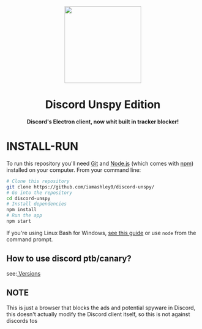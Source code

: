 <div align="center">

<img height="200" src="https://discord.com/assets/3437c10597c1526c3dbd98c737c2bcae.svg"/>

# Discord Unspy Edition

**Discord's Electron client, now whit built in tracker blocker!**
</div>
 
# INSTALL-RUN

To run this repository you'll need [Git](https://git-scm.com) and [Node.js](https://nodejs.org/en/download/) (which comes with [npm](http://npmjs.com)) installed on your computer. From your command line:
```bash
# Clone this repository
git clone https://github.com/iamashley0/discord-unspy/
# Go into the repository
cd discord-unspy
# Install dependencies
npm install
# Run the app
npm start
```
If you're using Linux Bash for Windows, [see this guide](https://www.howtogeek.com/261575/how-to-run-graphical-linux-desktop-applications-from-windows-10s-bash-shell/) or use `node` from the command prompt.

## How to use discord ptb/canary?
see:<a href="https://github.com/codewithzaqar/discord-unspy/tree/main/versions"> Versions </a>

## NOTE
This is just a browser that blocks the ads and potential spyware in Discord, this doesn't actually modify the Discord client itself, so this is not against discords tos